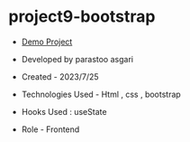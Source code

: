 # project9-bootstrap

- [Demo Project]( https://parastoo-asgari.github.io/project9-bootstrap/)

- Developed by parastoo asgari

- Created - 2023/7/25

- Technologies Used - Html , css , bootstrap

- Hooks Used : useState 

- Role - Frontend


